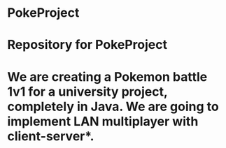 # PokeProject
Repository for PokeProject 
=====================================================
We are creating a Pokemon battle 1v1 for a university
project, completely in Java. We are going to implement
LAN multiplayer with client-server*.
=====================================================
